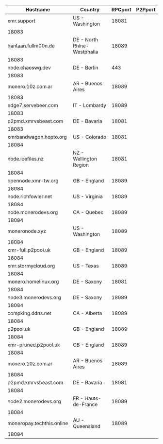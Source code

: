 Hostname | Country | RPCport | P2Pport
--- | --- | --- | ---
xmr.support | US - Washington | 18081
 | 18083
hantaan.fullm00n.de | DE - North Rhine-Westphalia | 18089
 | 18083
node.chaoswg.dev | DE - Berlin | 443
 | 18083
monero.10z.com.ar | AR - Buenos Aires | 18089
 | 18083
edge7.servebeer.com | IT - Lombardy | 18089
 | 18083
p2pmd.xmrvsbeast.com | DE - Bavaria | 18081
 | 18083
xmrbandwagon.hopto.org | US - Colorado | 18081
 | 18084
node.icefiles.nz | NZ - Wellington Region | 18081
 | 18084
opennode.xmr-tw.org | GB - England | 18089
 | 18084
node.richfowler.net | US - Virginia | 18089
 | 18084
node.monerodevs.org | CA - Quebec | 18089
 | 18084
moneronode.xyz | US - Washington | 18089
 | 18084
xmr-full.p2pool.uk | GB - England | 18089
 | 18084
xmr.stormycloud.org | US - Texas | 18089
 | 18084
monero.homelinux.org | DE - Saxony | 18081
 | 18084
node3.monerodevs.org | DE - Saxony | 18089
 | 18084
compking.ddns.net | CA - Alberta | 18089
 | 18084
p2pool.uk | GB - England | 18089
 | 18084
xmr-pruned.p2pool.uk | GB - England | 18089
 | 18084
monero.10z.com.ar | AR - Buenos Aires | 18089
 | 18084
p2pmd.xmrvsbeast.com | DE - Bavaria | 18081
 | 18084
node2.monerodevs.org | FR - Hauts-de-France | 18089
 | 18084
moneropay.techthis.online | AU - Queensland | 18089
 | 18084
